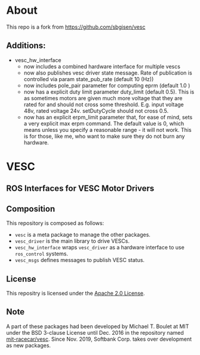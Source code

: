 # About

This repo is a fork from  https://github.com/sbgisen/vesc

## Additions:
- vesc_hw_interface
    - now includes a combined hardware interface for multiple vescs
    - now also publishes vesc driver state message. Rate of publication is controlled via param state_pub_rate (default 10 (Hz))
    - now includes pole_pair parameter for computing eprm (default 1.0 )
    - now has a explicit duty limit parameter duty_limit (default 0.5). This is as sometimes motors are given much more voltage that they are rated for and should not cross some threshold. E.g. input voltage 48v, rated voltage 24v. setDutyCycle should not cross 0.5.
    - now has an explicit erpm_limit parameter that, for ease of mind, sets a very explicit max erpm command.  The default value is 0, which means unless you specify a reasonable range - it will not work.  This is for those, like me, who want to make sure they do not burn any hardware. 

# VESC
## ROS Interfaces for VESC Motor Drivers

<!-- TODO: CI setting -->

## Composition
This repository is composed as follows:

- `vesc` is a meta package to manage the other packages.
- `vesc_driver` is the main library to drive VESCs.
- `vesc_hw_interface` wraps `vesc_driver` as a hardware interface to use `ros_control` systems.
- `vesc_msgs` defines messages to publish VESC status.

## License
This repositry is licensed under the [Apache 2.0 License](https://www.apache.org/licenses/LICENSE-2.0.html).

## Note
A part of these packages had been developed by Michael T. Boulet at MIT under the BSD 3-clause License until Dec. 2016 in the repository named [mit-racecar/vesc](https://github.com/mit-racecar/vesc). Since Nov. 2019, Softbank Corp. takes over development as new packages.
